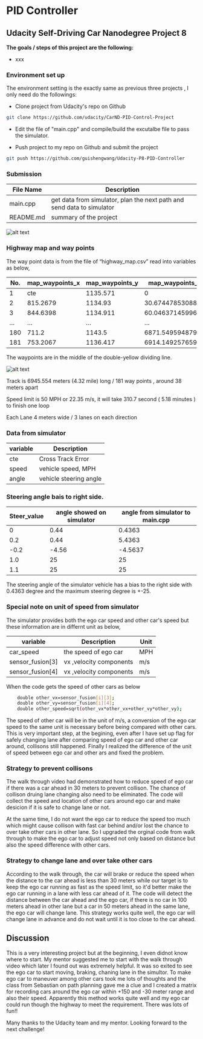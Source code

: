 #  **PID Controller** 
## Udacity Self-Driving Car Nanodegree Project 8


**The goals / steps of this project are the following:**

* xxx

[//]: # (Image References)

[image1]: ./images/way_points.png "way points"
[image2]: ./images/result.png "result"


###  Environment set up

The environment setting is the exactly same as previous three projects , I only need do the followings: 

* Clone project from Udacity's repo on Github
```sh
git clone https://github.com/udacity/CarND-PID-Control-Project
```

* Edit the file of "main.cpp" and compile/build the excutalbe file to pass the simulator.

* Push project to my repo on Github and submit the project
```sh
git push https://github.com/guishengwang/Udacity-P8-PID-Controller
```


### Submission

File Name | Description
----------|-----------
main.cpp  | get data from simulator, plan the next path and send data to simulator
README.md | summary of the project

 ![alt text][image2]

###  Highway map and way points

The way point data is from the file of “highway_map.csv” read into variables as below, 

No. | map_waypoints_x | map_waypoints_y | map_waypoints_s | map_waypoints_dx | map_waypoints_dy
----------|-----------|-----------|-----------|-----------|-----------
1 | cte | 1135.571 | 0 | -0.02359831 | -0.9997216
2 | 815.2679 | 1134.93 | 30.6744785308838 | -0.01099479 | -0.9999396
3 | 844.6398 | 1134.911 | 60.0463714599609 | -0.002048373 | -0.9999979
… |… |… |… | … | …
180 | 711.2 | 1143.5 | 6871.54959487915 | -0.2637061 | -0.9646032
181 | 753.2067 | 1136.417 | 6914.14925765991 | -0.107399 | -0.9942161


The waypoints are in the middle of the double-yellow dividing line.

 ![alt text][image1]


Track is 6945.554 meters (4.32 mile) long  / 181 way points , around 38 meters apart   

Speed limit is 50 MPH  or 22.35 m/s,  it will take 310.7 second ( 5.18 minutes ) to finish one loop

Each Lane 4 meters wide / 3 lanes on each direction



### Data from simulator


variable   | Description 
----------|-----------
cte| Cross Track Error
speed| vehicle speed,  MPH
angle| vehicle steering angle

### Steering angle bais to right side.

Steer_value   | angle showed on simulator | angle from simulator to main.cpp 
----------|-----------|-----------
0 | 0.44 |0.4363
0.2|0.44 |5.4363
-0.2|-4.56|-4.5637
1.0| 25 | 25
1.1| 25 | 25

The steering angle of the simulator vehicle has a bias to the right side with 0.4363 degree and the maximum steering degree is +-25.


### Special note on unit of speed from simulator 

The simulator provides both the ego car speed and other car's speed but these information are in differnt unit as below, 

variable   | Description | Unit
----------|-----------|-----------
car_speed| the speed of ego car| MPH
sensor_fusion[3]| vx ,velocity components | m/s
sensor_fusion[4]| vx ,velocity components | m/s

When the code gets the speed of other cars as below
```sh
    double other_vx=sensor_fusion[i][3];
    double other_vy=sensor_fusion[i][4];
    double other_speed=sqrt(other_vx*other_vx+other_vy*other_vy);
```
The speed of other car will be in the unit of m/s, a conversion of the ego car speed to the same unit is necessary before being compared with other cars. This is very important step, at the begining, even after I have set up flag for safely changing lane after comparing speed of ego car and other car around, collisons still happened. Finally I realized the difference of the unit of speed between ego car and other ars and fixed the problem.


### Strategy to prevent collisons

The walk through video had demonstrated how to reduce speed of ego car if there was a car ahead in 30 meters to prevent collison. The chance of collison druing lane changing also need to be eliminated. The code will collect the speed and location of other cars around ego car and make desicion if it is safe to change lane or not. 

At the same time, I do not want the ego car to reduce the speed too much which might cause collison with fast car behind and/or lost the chance to over take other cars in other lane. So I upgraded the orginal code from walk through to make the ego car to adjust speed not only based on distance but also the speed difference with other cars.  

### Strategy to change lane and over take other cars

According to the walk through, the car will brake or reduce the speed when the distance to the car ahead is less than 30 meters while our target is to keep the ego car running as fast as the speed limit, so it'd better make the ego car running in a lane with less car ahead of it. The code will detect the distance between the car ahead and the ego car, if there is no car in 100 meters ahead in other lane but a car in 50 meters ahead in the same lane, the ego car will change lane. This strategy works quite well, the ego car will change lane in advance and do not wait until it is too close to the car ahead. 



## Discussion

This is a very interesting project but at the beginning, I even didnot know where to start. My mentor suggested me to start with the walk through video which later I found out was extremely helpful. It was so exited to see the ego car to start moving, braking, chaning lane in the simultor. To make ego car to maneuver among other cars took me lots of thoughts and the class from Sebastian on path planning gave me a clue and I created a matrix for recording cars around the ego car within +150 and -30 meter range and also their speed. Apparently this method works quite well and my ego car could run though the highway to meet the requirement. There was lots of fun!!

Many thanks to the Udacity team and my mentor. Looking forward to the next challenge!




